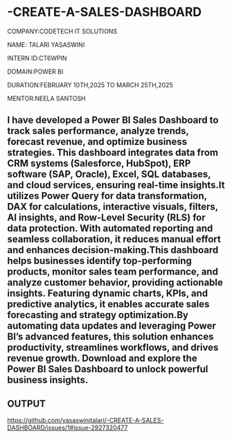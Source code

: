 # -CREATE-A-SALES-DASHBOARD

COMPANY:CODETECH IT SOLUTIONS

NAME: TALARI YASASWINI

INTERN ID:CT6WPIN

DOMAIN:POWER BI

DURATION:FEBRUARY 10TH,2025 TO MARCH 25TH,2025

MENTOR:NEELA SANTOSH

## I have developed a Power BI Sales Dashboard to track sales performance, analyze trends, forecast revenue, and optimize business strategies. This dashboard integrates data from CRM systems (Salesforce, HubSpot), ERP software (SAP, Oracle), Excel, SQL databases, and cloud services, ensuring real-time insights.It utilizes Power Query for data transformation, DAX for calculations, interactive visuals, filters, AI insights, and Row-Level Security (RLS) for data protection. With automated reporting and seamless collaboration, it reduces manual effort and enhances decision-making.This dashboard helps businesses identify top-performing products, monitor sales team performance, and analyze customer behavior, providing actionable insights. Featuring dynamic charts, KPIs, and predictive analytics, it enables accurate sales forecasting and strategy optimization.By automating data updates and leveraging Power BI’s advanced features, this solution enhances productivity, streamlines workflows, and drives revenue growth. Download and explore the Power BI Sales Dashboard to unlock powerful business insights.

## OUTPUT

https://github.com/yasaswinitalari/-CREATE-A-SALES-DASHBOARD/issues/1#issue-2927320477
